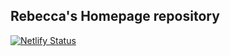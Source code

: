 ## Rebecca's Homepage repository

[![Netlify Status](https://api.netlify.com/api/v1/badges/0e0ea74d-9c03-40e2-a10c-c332ce27fcf7/deploy-status)](https://app.netlify.com/sites/claycamp-cra/deploys)
